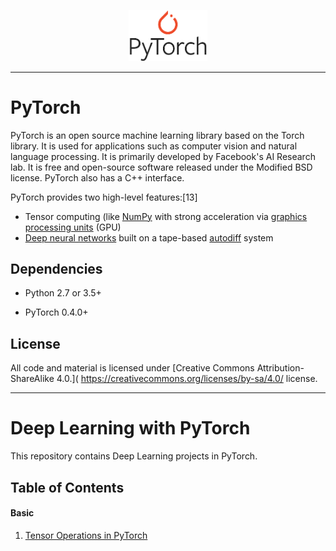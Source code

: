 <p align="center"><img width="25%" src="PyTorch logo.png" /></p>

--------------------------------------------------------------------------------             

# **PyTorch**

PyTorch is an open source machine learning library based on the Torch library. It is used for applications such as computer vision and natural language processing. It is primarily developed by Facebook's AI Research lab. It is free and open-source software released under the Modified BSD license. PyTorch also has a C++ interface.

PyTorch provides two high-level features:[13]

  - Tensor computing (like [NumPy](https://en.wikipedia.org/wiki/NumPy) with strong acceleration via [graphics processing units](https://en.wikipedia.org/wiki/Graphics_processing_unit) (GPU)
  - [Deep neural networks](https://en.wikipedia.org/wiki/Deep_learning#Deep_neural_networks) built on a tape-based [autodiff](https://en.wikipedia.org/wiki/Automatic_differentiation) system
  
 
## **Dependencies**

- Python 2.7 or 3.5+

- PyTorch 0.4.0+

## **License**

All code and material is licensed under [Creative Commons Attribution-ShareAlike 4.0.]( https://creativecommons.org/licenses/by-sa/4.0/ license.


--------------------------------------------------------------------------------             

# Deep Learning with PyTorch


This repository contains Deep Learning projects in PyTorch.


## **Table of Contents**


#### **Basic**

1. [Tensor Operations in PyTorch](https://github.com/pb111/Deep-Learning-with-PyTorch/blob/master/Tensor_operations_in_pytorch.ipynb)


